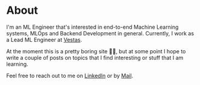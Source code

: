 # About
I'm an ML Engineer that's interested in end-to-end Machine Learning systems, MLOps and Backend Development in general.
Currently, I work as a Lead ML Engineer at [Vestas](https://www.vestas.com/).

At the moment this is a pretty boring site 🤷‍♂️, but at some point I hope to write a couple of posts on topics that I find interesting or stuff that I am learning.

Feel free to reach out to me on [LinkedIn](https://linkedin.com/in/jes-ravnbøl-7b2092111) or by [Mail](mailto:jesravnbol@hotmail.com).
